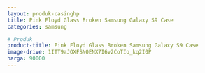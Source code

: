 ```yaml
---
layout: produk-casinghp
title: Pink Floyd Glass Broken Samsung Galaxy S9 Case
categories: samsung

# Produk
product-title: Pink Floyd Glass Broken Samsung Galaxy S9 Case
image-drive: 1ITT9aJOXFSN0ENX7I6v2CoTIo_kq2I0P
harga: 90000
---
```

